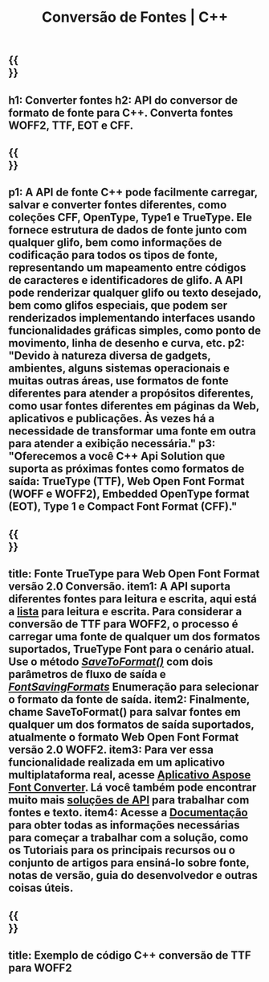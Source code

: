 ﻿---
translation: true
template: /_templates/conversion-cpp.md
title: Conversão de Fontes | C++
url: /cpp/conversion/
description: Converta fontes com a biblioteca de processamento de fontes C++ e aplicativos da web. Funcionalidade de conversão que pode funcionar com fontes TTF, WOFF, CFF, EOT e Type 1.
metakeywords: conversão de fontes c++, soluções de conversão de fontes c++, conversor de fontes cpp
family: font
platformtag: cpp
feature: conversion
---

{{<section banner>}}
---
h1: Converter fontes
h2: API do conversor de formato de fonte para С++. Converta fontes WOFF2, TTF, EOT e CFF.
---

{{<section overview>}}
---
p1: A API de fonte С++ pode facilmente carregar, salvar e converter fontes diferentes, como coleções CFF, OpenType, Type1 e TrueType. Ele fornece estrutura de dados de fonte junto com qualquer glifo, bem como informações de codificação para todos os tipos de fonte, representando um mapeamento entre códigos de caracteres e identificadores de glifo. A API pode renderizar qualquer glifo ou texto desejado, bem como glifos especiais, que podem ser renderizados implementando interfaces usando funcionalidades gráficas simples, como ponto de movimento, linha de desenho e curva, etc.
p2: "Devido à natureza diversa de gadgets, ambientes, alguns sistemas operacionais e muitas outras áreas, use formatos de fonte diferentes para atender a propósitos diferentes, como usar fontes diferentes em páginas da Web, aplicativos e publicações. Às vezes há a necessidade de transformar uma fonte em outra para atender a exibição necessária."
p3: "Oferecemos a você С++ Api Solution que suporta as próximas fontes como formatos de saída: TrueType (TTF), Web Open Font Format (WOFF e WOFF2), Embedded OpenType format (EOT), Type 1 e Compact Font Format (CFF)."
---

{{<section feature1>}}
---
title: Fonte TrueType para Web Open Font Format versão 2.0 Conversão.
item1: A API suporta diferentes fontes para leitura e escrita, aqui está a [lista](https://docs.aspose.com/font/cpp/convert/#formats-supported-for-reading-andor-writing) para leitura e escrita. Para considerar a conversão de TTF para WOFF2, o processo é carregar uma fonte de qualquer um dos formatos suportados, TrueType Font para o cenário atual. Use o método [*SaveToFormat()*](https://reference.aspose.com/font/cpp/class/aspose.font.font#a670ea97404fd72c2e51b0e8c543c8a45) com dois parâmetros de fluxo de saída e [*FontSavingFormats*](https://reference.aspose.com/font/cpp/namespace/aspose.font#a93d0dcc7c00f5c7027d60e14a5433c74) Enumeração para selecionar o formato da fonte de saída.
item2: Finalmente, chame SaveToFormat() para salvar fontes em qualquer um dos formatos de saída suportados, atualmente o formato Web Open Font Format versão 2.0 WOFF2.
item3: Para ver essa funcionalidade realizada em um aplicativo multiplataforma real, acesse [Aplicativo Aspose Font Converter](https://products.aspose.app/font/conversion). Lá você também pode encontrar muito mais [soluções de API](https://products.aspose.app/font/applications) para trabalhar com fontes e texto.
item4: Acesse a [Documentação](https://docs.aspose.com/font/net/) para obter todas as informações necessárias para começar a trabalhar com a solução, como os Tutoriais para os principais recursos ou o conjunto de artigos para ensiná-lo sobre fonte, notas de versão, guia do desenvolvedor e outras coisas úteis.
---

{{<section codeexample>}}
---
title: Exemplo de código C++ conversão de TTF para WOFF2
---



